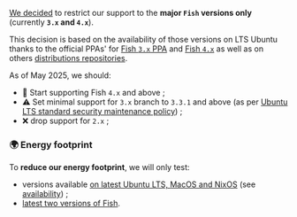
[We decided](https://github.com/rafaelrinaldi/pure/issues/123) to restrict our support to the **major `Fish` versions only** (currently **`3.x` and `4.x`**).

This decision is based on the availability of those versions on LTS Ubuntu thanks to the official PPAs' for [Fish `3.x` PPA][fish-3-ppa] and [Fish `4.x`][fish-4-ppa] as well as on others [distributions repositories](https://pkgs.org/search/?q=%22friendly%20interactive%20shell%22).

As of May 2025, we should:

* :tada: Start supporting Fish `4.x` and above ;
* :warning: Set minimal support for `3.x` branch to `3.3.1` and above (as per [Ubuntu LTS standard security maintenance policy][ubuntu-lts-policy]) ;
* :x:  drop support for `2.x` ;

### :earth_africa: Energy footprint

To **reduce our energy footprint**, we will only test:

* versions available [on latest Ubuntu LTS, MacOS and NixOS](https://repology.org/project/fish/versions) (see [availability](https://pkgs.org/download/fish)) ;
* [latest two versions of Fish](https://github.com/fish-shell/fish-shell/releases/).

[ubuntu-lts-policy]: https://ubuntu.com/about/release-cycle
[fish-4-ppa]: https://launchpad.net/~fish-shell/+archive/ubuntu/release-4
[fish-3-ppa]: https://launchpad.net/~fish-shell/+archive/ubuntu/release-3
